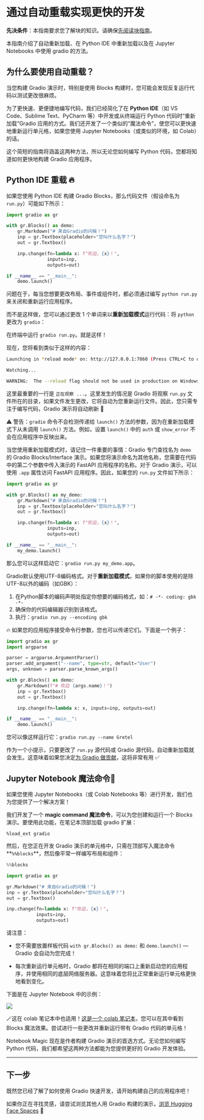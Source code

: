# 通过自动重载实现更快的开发

**先决条件**：本指南要求您了解块的知识。请确保[先阅读块指南](https://gradio.app/quickstart/#blocks-more-flexibility-and-control)。

本指南介绍了自动重新加载、在 Python IDE 中重新加载以及在 Jupyter Notebooks 中使用 gradio 的方法。

## 为什么要使用自动重载？

当您构建 Gradio 演示时，特别是使用 Blocks 构建时，您可能会发现反复运行代码以测试更改很麻烦。

为了更快速、更便捷地编写代码，我们已经简化了在 **Python IDE**（如 VS Code、Sublime Text、PyCharm 等）中开发或从终端运行 Python 代码时“重新加载”Gradio 应用的方式。我们还开发了一个类似的“魔法命令”，使您可以更快速地重新运行单元格，如果您使用 Jupyter Notebooks（或类似的环境，如 Colab）的话。

这个简短的指南将涵盖这两种方法，所以无论您如何编写 Python 代码，您都将知道如何更快地构建 Gradio 应用程序。

## Python IDE 重载 🔥

如果您使用 Python IDE 构建 Gradio Blocks，那么代码文件（假设命名为 `run.py`）可能如下所示：

```python
import gradio as gr

with gr.Blocks() as demo:
    gr.Markdown("# 来自Gradio的问候！")
    inp = gr.Textbox(placeholder="您叫什么名字？")
    out = gr.Textbox()

    inp.change(fn=lambda x: f"欢迎，{x}！",
               inputs=inp,
               outputs=out)

if __name__ == "__main__":
    demo.launch()
```

问题在于，每当您想要更改布局、事件或组件时，都必须通过编写 `python run.py` 来关闭和重新运行应用程序。

而不是这样做，您可以通过更改 1 个单词来以**重新加载模式**运行代码：将 `python` 更改为 `gradio`：

在终端中运行 `gradio run.py`。就是这样！

现在，您将看到类似于这样的内容：

```bash
Launching in *reload mode* on: http://127.0.0.1:7860 (Press CTRL+C to quit)

Watching...

WARNING:  The --reload flag should not be used in production on Windows.
```

这里最重要的一行是 `正在观察 ...`。这里发生的情况是 Gradio 将观察 `run.py` 文件所在的目录，如果文件发生更改，它将自动为您重新运行文件。因此，您只需专注于编写代码，Gradio 演示将自动刷新 🥳

⚠️ 警告：`gradio` 命令不会检测传递给 `launch()` 方法的参数，因为在重新加载模式下从未调用 `launch()` 方法。例如，设置 `launch()` 中的 `auth` 或 `show_error` 不会在应用程序中反映出来。

当您使用重新加载模式时，请记住一件重要的事情：Gradio 专门查找名为 `demo` 的 Gradio Blocks/Interface 演示。如果您将演示命名为其他名称，您需要在代码中的第二个参数中传入演示的 FastAPI 应用程序的名称。对于 Gradio 演示，可以使用 `.app` 属性访问 FastAPI 应用程序。因此，如果您的 `run.py` 文件如下所示：

```python
import gradio as gr

with gr.Blocks() as my_demo:
    gr.Markdown("# 来自Gradio的问候！")
    inp = gr.Textbox(placeholder="您叫什么名字？")
    out = gr.Textbox()

    inp.change(fn=lambda x: f"欢迎，{x}！",
               inputs=inp,
               outputs=out)

if __name__ == "__main__":
    my_demo.launch()
```

那么您可以这样启动它：`gradio run.py my_demo.app`。

Gradio默认使用UTF-8编码格式。对于**重新加载模式**，如果你的脚本使用的是除UTF-8以外的编码（如GBK）：

1. 在Python脚本的编码声明处指定你想要的编码格式，如：`# -*- coding: gbk -*-`
2. 确保你的代码编辑器识别到该格式。 
3. 执行：`gradio run.py --encoding gbk`

🔥 如果您的应用程序接受命令行参数，您也可以传递它们。下面是一个例子：

```python
import gradio as gr
import argparse

parser = argparse.ArgumentParser()
parser.add_argument("--name", type=str, default="User")
args, unknown = parser.parse_known_args()

with gr.Blocks() as demo:
    gr.Markdown(f"# 欢迎 {args.name}！")
    inp = gr.Textbox()
    out = gr.Textbox()

    inp.change(fn=lambda x: x, inputs=inp, outputs=out)

if __name__ == "__main__":
    demo.launch()
```

您可以像这样运行它：`gradio run.py --name Gretel`

作为一个小提示，只要更改了 `run.py` 源代码或 Gradio 源代码，自动重新加载就会发生。这意味着如果您决定[为 Gradio 做贡献](https://github.com/gradio-app/gradio/blob/main/CONTRIBUTING.md)，这将非常有用 ✅

## Jupyter Notebook 魔法命令🔮

如果您使用 Jupyter Notebooks（或 Colab Notebooks 等）进行开发，我们也为您提供了一个解决方案！

我们开发了一个 **magic command 魔法命令**，可以为您创建和运行一个 Blocks 演示。要使用此功能，在笔记本顶部加载 gradio 扩展：

`%load_ext gradio`

然后，在您正在开发 Gradio 演示的单元格中，只需在顶部写入魔法命令**`%%blocks`**，然后像平常一样编写布局和组件：

```py
%%blocks

import gradio as gr

gr.Markdown("# 来自Gradio的问候！")
inp = gr.Textbox(placeholder="您叫什么名字？")
out = gr.Textbox()

inp.change(fn=lambda x: f"欢迎，{x}！",
           inputs=inp,
           outputs=out)
```

请注意：

- 您不需要放置样板代码 `with gr.Blocks() as demo:` 和 `demo.launch()` — Gradio 会自动为您完成！

- 每次重新运行单元格时，Gradio 都将在相同的端口上重新启动您的应用程序，并使用相同的底层网络服务器。这意味着您将比正常重新运行单元格更快地看到变化。

下面是在 Jupyter Notebook 中的示例：

![](https://i.ibb.co/nrszFws/Blocks.gif)

🪄这在 colab 笔记本中也适用！[这是一个 colab 笔记本](https://colab.research.google.com/drive/1jUlX1w7JqckRHVE-nbDyMPyZ7fYD8488?authuser=1#scrollTo=zxHYjbCTTz_5)，您可以在其中看到 Blocks 魔法效果。尝试进行一些更改并重新运行带有 Gradio 代码的单元格！

Notebook Magic 现在是作者构建 Gradio 演示的首选方式。无论您如何编写 Python 代码，我们都希望这两种方法都能为您提供更好的 Gradio 开发体验。

---

## 下一步

既然您已经了解了如何使用 Gradio 快速开发，请开始构建自己的应用程序吧！

如果你正在寻找灵感，请尝试浏览其他人用 Gradio 构建的演示，[浏览 Hugging Face Spaces](http://hf.space/) 🤗
